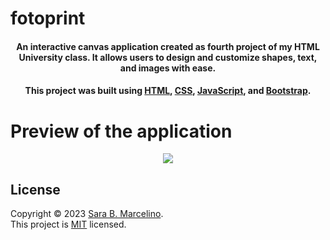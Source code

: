 # fotoprint

<h4 align="center">An interactive canvas application created as fourth project of my HTML University class. It allows users to design and customize shapes, text, and images with ease.</h4> 

<h4 align="center">This project was built using <a href="https://developer.mozilla.org/en-US/docs/Web/HTML">HTML</a>, <a href="https://developer.mozilla.org/en-US/docs/Web/CSS">CSS</a>, <a href="https://developer.mozilla.org/en-US/docs/Web/JavaScript">JavaScript</a>, and <a href="https://getbootstrap.com/">Bootstrap</a>.</h4>

# Preview of the application
<div align="center">
    <img src="https://github.com/user-attachments/assets/563e9d3f-1f06-4b19-b520-b68738e8776e"/>
</div>

## License
Copyright © 2023 [Sara B. Marcelino](https://github.com/sarabmarz). <br />
This project is [MIT](https://github.com/avneesh0612/next-progress-bar/blob/main/LICENSE) licensed.

